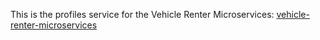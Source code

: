 This is the profiles service for the Vehicle Renter Microservices:
[vehicle-renter-microservices](https://github.com/oenegm/vehicle-renter-microservices)
